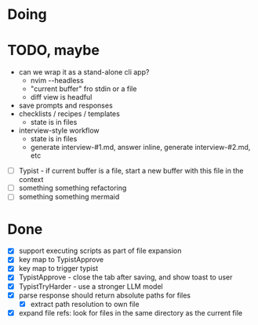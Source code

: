 # Doing

# TODO, maybe

- can we wrap it as a stand-alone cli app?
  - nvim --headless
  - "current buffer" fro stdin or a file
  - diff view is headful
- save prompts and responses
- checklists / recipes / templates
  - state is in files
- interview-style workflow
  - state is in files
  - generate interview-#1.md, answer inline, generate interview-#2.md, etc
- [ ] Typist - if current buffer is a file, start a new buffer with this file in the context
- [ ] something something refactoring
- [ ] something something mermaid

# Done

- [x] support executing scripts as part of file expansion
- [x] key map to TypistApprove
- [x] key map to trigger typist
- [x] TypistApprove - close the tab after saving, and show toast to user
- [x] TypistTryHarder - use a stronger LLM model
- [x] parse response should return absolute paths for files
  - [x] extract path resolution to own file
- [x] expand file refs: look for files in the same directory as the current file
